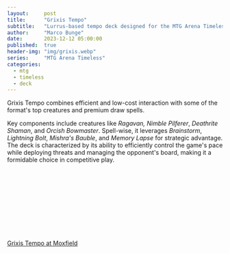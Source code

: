 ```yaml
---
layout:     post
title:      "Grixis Tempo"
subtitle:   "Lurrus-based tempo deck designed for the MTG Arena Timeless format."
author:     "Marco Bunge"
date:       2023-12-12 05:00:00
published:  true
header-img: "img/grixis.webp"
series:     "MTG Arena Timeless"
categories:
  - mtg
  - timeless
  - deck
---
```


Grixis Tempo combines efficient and low-cost interaction with some of the format's top creatures and premium draw spells.

Key components include creatures like *Ragavan, Nimble Pilferer*, *Deathrite Shaman*, and *Orcish Bowmaster*. Spell-wise, it leverages *Brainstorm*, *Lightning Bolt*, *Mishra's Bauble*, and *Memory Lapse* for strategic advantage. The deck is characterized by its ability to efficiently control the game's pace while deploying threats and managing the opponent's board, making it a formidable choice in competitive play.

<iframe data-moxfield-src="https://www.moxfield.com/embed/XOVXkInxcUKx7WTxfajSLg" id="moxfield-frame-1" frameBorder="0" width="700px" onload="moxfieldOnLoad(event)"></iframe>

<a class="btn btn-link" href="https://www.moxfield.com/embed/XOVXkInxcUKx7WTxfajSLg" data-moxfield>Grixis Tempo at Moxfield</a>

